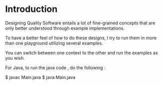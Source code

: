 # Introduction 

Designing Quality Software entails a lot of fine-grained concepts that are only 
better understood through example implementations. 

To have a better feel of how to do these designs, I try to run them in more than one 
playground utilizing several examples. 

You can switch between one context to the other and run the examples as you wish. 

For Java, to run the java code  , do the following :

$ javac Main.java
$ java Main.java 


